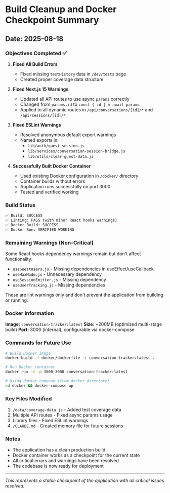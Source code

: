 # Build Cleanup and Docker Checkpoint Summary

## Date: 2025-08-18

### Objectives Completed ✅

1. **Fixed All Build Errors**
   - Fixed missing `testHistory` data in `/dev/tests` page
   - Created proper coverage data structure

2. **Fixed Next.js 15 Warnings**
   - Updated all API routes to use async `params` correctly
   - Changed from `params.id` to `const { id } = await params`
   - Applied to all dynamic routes in `/api/conversations/[id]/*` and `/api/sessions/[id]/*`

3. **Fixed ESLint Warnings**
   - Resolved anonymous default export warnings
   - Named exports in:
     - `lib/auth/guest-session.js`
     - `lib/services/conversation-session-bridge.js`
     - `lib/utils/clear-guest-data.js`

4. **Successfully Built Docker Container**
   - Used existing Docker configuration in `/docker/` directory
   - Container builds without errors
   - Application runs successfully on port 3000
   - Tested and verified working

### Build Status

```bash
✅ Build: SUCCESS
✅ Linting: PASS (with minor React hooks warnings)
✅ Docker Build: SUCCESS
✅ Docker Run: VERIFIED WORKING
```

### Remaining Warnings (Non-Critical)

Some React hooks dependency warnings remain but don't affect functionality:
- `useGuestUsers.js` - Missing dependencies in useEffect/useCallback
- `useHaxMode.js` - Unnecessary dependency
- `useSessionEmitter.js` - Missing dependency
- `useUserTracking.js` - Missing dependencies

These are lint warnings only and don't prevent the application from building or running.

### Docker Information

**Image:** `conversation-tracker:latest`
**Size:** ~200MB (optimized multi-stage build)
**Port:** 3000 (internal), configurable via docker-compose

### Commands for Future Use

```bash
# Build Docker image
docker build -f docker/dockerfile -t conversation-tracker:latest .

# Run Docker container
docker run -d -p 3000:3000 conversation-tracker:latest

# Using docker-compose (from docker directory)
cd docker && docker-compose up
```

### Key Files Modified

1. `/data/coverage-data.js` - Added test coverage data
2. Multiple API routes - Fixed async params usage
3. Library files - Fixed ESLint warnings
4. `/CLAUDE.md` - Created memory file for future sessions

### Notes

- The application has a clean production build
- Docker container works as a checkpoint for the current state
- All critical errors and warnings have been resolved
- The codebase is now ready for deployment

---

*This represents a stable checkpoint of the application with all critical issues resolved.*